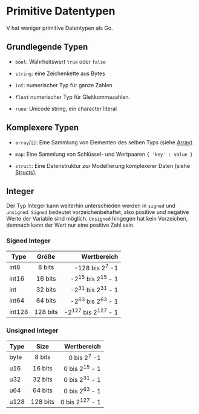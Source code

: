 # Primitive Datentypen

V hat weniger primitive Datentypen als Go.

## Grundlegende Typen

- `bool`: Wahrheitswert `true` oder `false`

- `string`: eine Zeichenkette aus Bytes

- `int`: numerischer Typ für ganze Zahlen

- `float` numerischer Typ für Gleitkommazahlen.

- `rune`: Unicode string, ein character literal

## Komplexere Typen

- `array`/`[]`: Eine Sammlung von Elementen des selben Typs (siehe [Array](../section_3/arrays.md)).

- `map`: Eine Sammlung von Schlüssel- und Wertpaaren `{ 'key' : value }`

- `struct`: Eine Datenstruktur zur Modellierung komplexerer Daten (siehe [Structs](../section_3/struct.md)).

## Integer

Der Typ Integer kann weiterhin unterschieden werden in `signed` und `unsigned`. `Signed` bedeutet vorzeichenbehaftet, also positive und negative Werte der Variable sind möglich.
`Unsigned` hingegen hat kein Vorzeichen, demnach kann der Wert nur eine positive Zahl sein.

### Signed Integer

| Type   |  Größe   |                              Wertbereich |
| ------ | :------: | ---------------------------------------: |
| int8   |  8 bits  |                -128 bis 2<sup>7</sup> -1 |
| int16  | 16 bits  |   -2<sup>15</sup> bis 2<sup>15</sup> - 1 |
| int    | 32 bits  |   -2<sup>31</sup> bis 2<sup>31</sup> - 1 |
| int64  | 64 bits  |   -2<sup>63</sup> bis 2<sup>63</sup> - 1 |
| int128 | 128 bits | -2<sup>127</sup> bis 2<sup>127</sup> - 1 |

### Unsigned Integer

| Type |   Size   |               Wertbereich |
| ---- | :------: | ------------------------: |
| byte |  8 bits  |    0 bis 2<sup>7</sup> -1 |
| u16  | 16 bits  |  0 bis 2<sup>15</sup> - 1 |
| u32  | 32 bits  |  0 bis 2<sup>31</sup> - 1 |
| u64  | 64 bits  |  0 bis 2<sup>63</sup> - 1 |
| u128 | 128 bits | 0 bis 2<sup>127</sup> - 1 |

